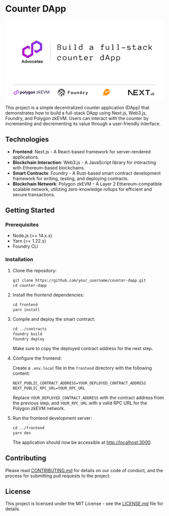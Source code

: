 # Counter DApp
![Dapp banner](./assets/full-stack-counter-dapp.jpg)  

This project is a simple decentralized counter application (DApp) that demonstrates how to build a full-stack DApp using Next.js, Web3.js, Foundry, and Polygon zkEVM. Users can interact with the counter by incrementing and decrementing its value through a user-friendly interface.

## Technologies

- **Frontend**: Next.js - A React-based framework for server-rendered applications.
- **Blockchain Interaction**: Web3.js - A JavaScript library for interacting with Ethereum-based blockchains.
- **Smart Contracts**: Foundry - A Rust-based smart contract development framework for writing, testing, and deploying contracts.
- **Blockchain Network**: Polygon zkEVM - A Layer 2 Ethereum-compatible scalable network, utilizing zero-knowledge rollups for efficient and secure transactions.

## Getting Started

### Prerequisites

- Node.js (>= 14.x.x)
- Yarn (>= 1.22.x)
- Foundry CLI

### Installation

1. Clone the repository:

   ```
   git clone https://github.com/your_username/counter-dapp.git
   cd counter-dapp
   ```

2. Install the frontend dependencies:

   ```
   cd frontend
   yarn install
   ```

3. Compile and deploy the smart contract:

   ```
   cd ../contracts
   foundry build
   foundry deploy
   ```

   Make sure to copy the deployed contract address for the next step.

4. Configure the frontend:

   Create a `.env.local` file in the `frontend` directory with the following content:

   ```
   NEXT_PUBLIC_CONTRACT_ADDRESS=YOUR_DEPLOYED_CONTRACT_ADDRESS
   NEXT_PUBLIC_RPC_URL=YOUR_RPC_URL
   ```

   Replace `YOUR_DEPLOYED_CONTRACT_ADDRESS` with the contract address from the previous step, and `YOUR_RPC_URL` with a valid RPC URL for the Polygon zkEVM network.

5. Run the frontend development server:

   ```
   cd ../frontend
   yarn dev
   ```

   The application should now be accessible at [http://localhost:3000](http://localhost:3000).

## Contributing

Please read [CONTRIBUTING.md](CONTRIBUTING.md) for details on our code of conduct, and the process for submitting pull requests to the project.

## License

This project is licensed under the MIT License - see the [LICENSE.md](LICENSE.md) file for details.